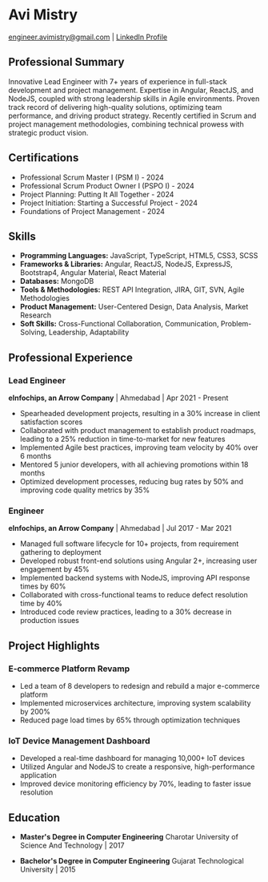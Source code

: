 # Avi Mistry
engineer.avimistry@gmail.com | [LinkedIn Profile](https://in.linkedin.com/in/avimistry)

## Professional Summary
Innovative Lead Engineer with 7+ years of experience in full-stack development and project management. Expertise in Angular, ReactJS, and NodeJS, coupled with strong leadership skills in Agile environments. Proven track record of delivering high-quality solutions, optimizing team performance, and driving product strategy. Recently certified in Scrum and project management methodologies, combining technical prowess with strategic product vision.

## Certifications
- Professional Scrum Master I (PSM I) - 2024
- Professional Scrum Product Owner I (PSPO I) - 2024
- Project Planning: Putting It All Together - 2024
- Project Initiation: Starting a Successful Project - 2024
- Foundations of Project Management - 2024

## Skills
- **Programming Languages:** JavaScript, TypeScript, HTML5, CSS3, SCSS
- **Frameworks & Libraries:** Angular, ReactJS, NodeJS, ExpressJS, Bootstrap4, Angular Material, React Material
- **Databases:** MongoDB
- **Tools & Methodologies:** REST API Integration, JIRA, GIT, SVN, Agile Methodologies
- **Product Management:** User-Centered Design, Data Analysis, Market Research
- **Soft Skills:** Cross-Functional Collaboration, Communication, Problem-Solving, Leadership, Adaptability

## Professional Experience

### Lead Engineer
**eInfochips, an Arrow Company** | Ahmedabad | Apr 2021 - Present

- Spearheaded development projects, resulting in a 30% increase in client satisfaction scores
- Collaborated with product management to establish product roadmaps, leading to a 25% reduction in time-to-market for new features
- Implemented Agile best practices, improving team velocity by 40% over 6 months
- Mentored 5 junior developers, with all achieving promotions within 18 months
- Optimized development processes, reducing bug rates by 50% and improving code quality metrics by 35%

### Engineer
**eInfochips, an Arrow Company** | Ahmedabad | Jul 2017 - Mar 2021

- Managed full software lifecycle for 10+ projects, from requirement gathering to deployment
- Developed robust front-end solutions using Angular 2+, increasing user engagement by 45%
- Implemented backend systems with NodeJS, improving API response times by 60%
- Collaborated with cross-functional teams to reduce defect resolution time by 40%
- Introduced code review practices, leading to a 30% decrease in production issues

## Project Highlights

### E-commerce Platform Revamp
- Led a team of 8 developers to redesign and rebuild a major e-commerce platform
- Implemented microservices architecture, improving system scalability by 200%
- Reduced page load times by 65% through optimization techniques

### IoT Device Management Dashboard
- Developed a real-time dashboard for managing 10,000+ IoT devices
- Utilized Angular and NodeJS to create a responsive, high-performance application
- Improved device monitoring efficiency by 70%, leading to faster issue resolution

## Education

- **Master's Degree in Computer Engineering**
  Charotar University of Science And Technology | 2017

- **Bachelor's Degree in Computer Engineering**
  Gujarat Technological University | 2015
